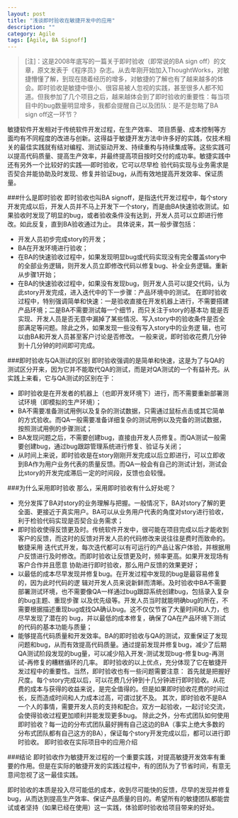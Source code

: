 ```yaml
---
layout: post
title: "浅谈即时验收在敏捷开发中的应用"
description: ""
category: Agile 
tags: [Agile, BA Signoff]
---
```

>[注]：这是2008年底写的一篇关于即时验收（即常说的BA sign off）的文章，原文发表于《程序员》杂志。从去年刚开始加入ThoughtWorks，对敏捷懵懂了解，到现在随着经历的增多，对敏捷的了解也有了越来越多的体会。即时验收是敏捷中很小、很容易被人忽视的实践，甚至很多人都不知道。但我参加了几个项目之后，越来越体会到了即时验收的重要性：每当项目中的bug数量明显增多，我都会提醒自己以及团队：是不是忽略了BA sign off这一环节？
 
敏捷软件开发相对于传统软件开发过程，在生产效率、 项目质量、成本控制等方面均有不同程度的改进与创新。这得益于敏捷开发方法中许多好的实践，仅技术相关的最佳实践就有结对编程、测试驱动开发、持续重构与持续集成等。这些实践可以提高代码质量、提高生产效率，并最终提高项目按时交付的成功率。敏捷实践中还有另外一个比较好的实践──即时验收，它可以尽早检 验代码实现与业务需求是否契合并能协助及时发现、修复并验证bug，从而有效地提高开发效率、保证质量。

###什么是即时验收 
即时验收也叫BA signoff，是指迭代开发过程中，每个story开发完成以后，开发人员并不马上开发下一个story，而是由BA快速验收测试。如果验收时发现了明显的bug，或者验收条件没有达到，开发人员可以立即进行修改。如此反复，直到BA验收通过为止。
具体说来，其一般步骤包括：  
* 开发人员初步完成story的开发；
* BA在开发环境进行验收；  
* 在BA的快速验收过程中，如果发现明显bug或代码实现没有完全覆盖story中的全部业务逻辑，则开发人员立即修改代码以修复bug、补全业务逻辑。重新从步骤1开始；
* 在BA的快速验收过程中，如果没有发现bug，则开发人员可以提交代码，认为此story开发完成，进入迭代中的下一步骤：产品环境中的测试。
在即时验收过程中，特别强调简单和快速：一是验收直接在开发机器上进行，不需要搭建产品环境；二是BA不需要测试每一个细节，而只关注于story的基本功 能是否实现、开发人员是否无意中漏掉了某些情况、写入story中的验收条件是否全部满足等问题。除此之外，如果发现一些没有写入story中的业务逻 辑，也可以由BA和开发人员甚至客户讨论是否修改。
一般来说，即时验收花费几分钟到十几分钟的时间即可完成。

###即时验收与QA测试的区别 
即时验收强调的是简单和快速，这是为了与QA的测试区分开来，因为它并不能取代QA的测试，而是对QA测试的一个有益补充。从实践上来看，它与QA测试的区别在于：
* 即时验收是在开发者的机器上（也即开发环境下）进行，而不需要重新部署测试环境（即模拟的生产环境）；
* BA不需要准备测试用例以及复杂的测试数据，只需通过鼠标点击或其它简单的方式验收。而QA一般需要准备详细复杂的测试用例以及完备的测试数据，按照测试用例的步骤测试；
* BA发现问题之后，不需要创建bug，直接由开发人员修复。而QA测试一般需要创建bug，通过bug跟踪管理系统进行修复、验证与关闭；
* 从时间上来说，即时验收是在story刚刚开发完成以后立即进行，可以立即收到BA作为用户业务代表的质量反馈。而QA一般会有自己的测试计划，测试会比story的开发完成滞后一定的时间段，反馈也会较慢。

###为什么采用即时验收 
那么，采用即时验收有什么好处呢？
* 充分发挥了BA对story的业务理解与把握。一般情况下，BA对story了解的更全面、更接近于真实用户。BA可以从业务用户代表的角度对story进行验收，利于检验代码实现是否契合业务需求；
* 即时验收使得反馈更及时。传统软件开发中，很可能在项目完成以后才能收到客户的反馈，而这时的反馈对开发人员的代码修改来说往往是费时而致命的。敏捷采用 迭代式开发，每次迭代都可以有可运行的产品让客户体验，并根据用户反馈进行及时修改。而即时验收让反馈更及时，频率更高。如果开发现场有客户合作并且愿意 协助进行即时验收，那么用户反馈的效果更好；
* 以最低的成本尽早发现并修复bug。在开发过程中发现的bug是最容易修复的，因为此时代码的逻 辑对开发人员来说新鲜而清晰。及时验收中BA不需要部署测试环境，也不需要像QA一样通过bug跟踪系统创建bug，包括录入复杂的bug主题、重现步骤 以及优先级等。开发人员当时就能明确bug的所在，不需要根据描述重现bug或找QA确认bug。这不仅仅节省了大量时间和人力，也尽早发现了潜在的 bug，并以最低的成本修复，确保了QA在产品环境下测试的代码的基本功能与质量；
* 能够提高代码质量和开发效率。BA的即时验收与QA的测试，双重保证了发现问题和bug，从而有效提高代码质量。通过提前发现并修复bug，减少了后期QA测试阶段发现的bug量，可以减少陷入开发-测试发现bug-修复bug-再测试-再修复的糟糕循环的几率。
即时验收的以上优点，充分体现了它在敏捷开发过程中的重要性。当然，即时验收也有一些问题需要注意：
首先就是把握好尺度。每个story完成以后，可以花费几分钟到十几分钟进行即时验收。从花费的成本与获得的收益来说，是完全值得的。但是如果即时验收花费的时间过长，反而造成时间和人力成本过高，可谓过犹不及。
其次，即时验收不是BA一个人的事情，需要开发人员的支持和配合。双方一起验收，一起讨论交流，会使得验收过程更加顺利并能发现更多bug。
除此之外，分布式团队如何使用即时验收？每一边的分布式团队最好拥有自己这边的BA（事实上绝大多数的分布式团队都有自己这方的BA），保证每个story开发完成以后，都可以进行即时验收。
即时验收在实际项目中的应用介绍

###结论 
即时验收作为敏捷开发过程的一个重要实践，对提高敏捷开发效率有重要的作用。但是在实际的敏捷开发的实践过程中，有的团队为了节省时间，有意无意间忽视了这一最佳实践。

即时验收的本质是投入尽可能低的成本，收到尽可能快的反馈，尽早的发现并修复bug，从而达到提高生产效率、保证产品质量的目的。希望所有的敏捷团队都能尝试或者坚持（如果已经在使用）这一实践，体验即时验收给项目带来的好处。